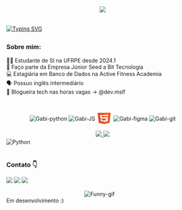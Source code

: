 <div align="center">
<img src="https://github.com/user-attachments/assets/ad12ba88-8156-43e5-9aca-61737122897f" width="1000px" />
</div>

<br>

[![Typing SVG](https://readme-typing-svg.herokuapp.com?font=Fira+Code&weight=100&size=25&duration=4000&pause=1000&color=1700d1&center=true&vCenter=true&random=false&width=1000&lines=Estudante+de+Sistemas+de+Informação+em+desenvolvimento)](https://git.io/typing-svg)
##
### Sobre mim: 
👩‍💻 Estudante de SI na UFRPE desde 2024.1
<br>
💙 Faço parte da Empresa Júnior Seed a Bit Tecnologia
<br>
💻 Estagiária em Banco de Dados na Active Fitness Academia
<br>
🗣️ Possuo inglês intermediário
<br>
📱 Blogueira tech nas horas vagas -> @dev.mslf
##
  <div style="display: inline_block"><br>
  <div align="center">
  <img align="center" alt="Gabi-python" height="32" width="32" src="https://github.com/user-attachments/assets/f2751354-79b7-4555-9be7-552a8780d856">
  <img align="center" alt="Gabi-JS" height="30" width="30" src="https://github.com/user-attachments/assets/70107188-8699-4dd2-b307-b0dc80c87b70">
  <img align="center" alt="Gabi-HTML" height="30" width="40" src="https://raw.githubusercontent.com/devicons/devicon/master/icons/html5/html5-original.svg">
  <img align="center" alt="Gabi-figma" height="33" width="35" src="https://github.com/user-attachments/assets/b9b4fa25-600c-4e01-8ba4-ad08add72441">
  <img align="center" alt="Gabi-git" height="37" width="37" src="https://github.com/user-attachments/assets/66dc5c40-d158-4e83-b4c6-34668748744b">
  
</div>
 <br>
  <div align="center">
  <a href="https://github.com/Dev-mslf">
    <img height="150em" src="https://github-readme-stats.vercel.app/api?username=Dev-mslf&count_private=false&include_all_commits=true&show_icons=true&theme=dracula&hide_border=false&show_owner=true"/>
    <img height="150em" src="https://github-readme-stats.vercel.app/api/top-langs/?username=Dev-mslf&theme=dracula&hide_border=false&&layout=compact"/>
  </a>
</div>
<div style="display: inline_block">
  <img align="center" alt="Python" src="https://img.shields.io/badge/Python-3776AB?style=for-the-badge&logo=python&logoColor=white" />
</div><br/>

### Contato 👇

<div> 
    <a href="https://www.instagram.com/dev.mslf/" target="_blank"><img src="https://img.shields.io/badge/-Instagram-%23E4405F?style=for-the-badge&logo=instagram&logoColor=white" target="_blank"></a>
 	  <a href = "mailto:dev.mslf@gmail.com"><img src="https://img.shields.io/badge/-Gmail-%23333?style=for-the-badge&logo=gmail&logoColor=white" target="_blank"></a>
  <a href="https://www.linkedin.com/in/gabrielle-lopes-05895b295/" target="_blank"><img src="https://img.shields.io/badge/-LinkedIn-%230077B5?style=for-the-badge&logo=linkedin&logoColor=white" target="_blank"></a> 
<br>
<br>
   
 <img align="right" alt="Funny-gif" height="300" width="300" src="https://media.giphy.com/media/v1.Y2lkPTc5MGI3NjExZWhwNGRzNHp2ZDdzY3d1aGo1ZnNnNnFzZ3V3bnJuc3d1czg1eHlqNSZlcD12MV9pbnRlcm5hbF9naWZfYnlfaWQmY3Q9Zw/Qc0BxWM9TxljvJug2x/giphy.gif"> 
</div>
<br>
Em desenvolvimento :)

